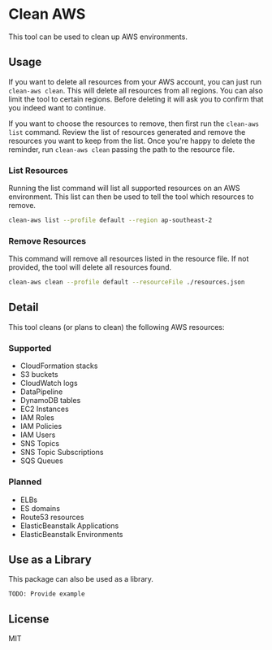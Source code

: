 # Clean AWS

This tool can be used to clean up AWS environments.

## Usage

If you want to delete all resources from your AWS account, you can just run `clean-aws clean`. This will delete all resources from all regions. You can also limit the tool to certain regions. Before deleting it will ask you to confirm that you indeed want to continue.

If you want to choose the resources to remove, then first run the `clean-aws list` command. Review the list of resources generated and remove the resources you want to keep from the list. Once you're happy to delete the reminder, run `clean-aws clean` passing the path to the resource file.

### List Resources

Running the list command will list all supported resources on an AWS environment. This list can then be used to tell the tool which resources to remove.

```bash
clean-aws list --profile default --region ap-southeast-2
```

### Remove Resources

This command will remove all resources listed in the resource file. If not provided, the tool will delete all resources found.

```bash
clean-aws clean --profile default --resourceFile ./resources.json
```

## Detail

This tool cleans (or plans to clean) the following AWS resources:

### Supported

- CloudFormation stacks
- S3 buckets
- CloudWatch logs
- DataPipeline
- DynamoDB tables
- EC2 Instances
- IAM Roles
- IAM Policies
- IAM Users
- SNS Topics
- SNS Topic Subscriptions
- SQS Queues

### Planned

- ELBs
- ES domains
- Route53 resources
- ElasticBeanstalk Applications
- ElasticBeanstalk Environments

## Use as a Library

This package can also be used as a library.

`TODO: Provide example`

## License

MIT
